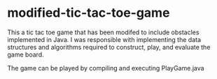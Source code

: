 # modified-tic-tac-toe-game

This a tic tac toe game that has been modifed to include obstacles implemented in Java. I was responsible with implementing the data structures and algorithms 
required to construct, play, and evaluate the game board.

The game can be played by compiling and executing PlayGame.java
